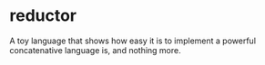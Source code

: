 reductor
========

A toy language that shows how easy it is to implement a powerful concatenative language is, and nothing more.
